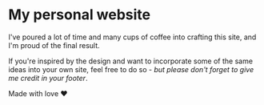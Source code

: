 # My personal website

I've poured a lot of time and many cups of coffee into crafting this site, and I'm proud of the final result. 

If you're inspired by the design and want to incorporate some of the same ideas into your own site, feel free to do so - *but please don't forget to give me credit in your footer*. 

Made with love ♥
